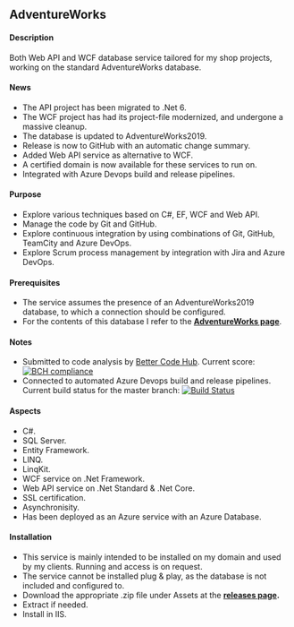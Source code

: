 
## AdventureWorks

#### Description
Both Web API and WCF database service tailored for my shop projects, working on the standard AdventureWorks database.

#### News
* The API project has been migrated to .Net 6.
* The WCF project has had its project-file modernized, and undergone a massive cleanup.
* The database is updated to AdventureWorks2019.
* Release is now to GitHub with an automatic change summary.
* Added Web API service as alternative to WCF.
* A certified domain is now available for these services to run on.
* Integrated with Azure Devops build and release pipelines.

#### Purpose
* Explore various techniques based on C#, EF, WCF and Web API.
* Manage the code by Git and GitHub.
* Explore continuous integration by using combinations of Git, GitHub, TeamCity and Azure DevOps.
* Explore Scrum process management by integration with Jira and Azure DevOps.

#### Prerequisites
* The service assumes the presence of an AdventureWorks2019 database, to which a connection should be configured.
* For the contents of this database I refer to the **[AdventureWorks page](https://docs.microsoft.com/en-us/sql/samples/adventureworks-install-configure)**.

#### Notes
* Submitted to code analysis by [Better Code Hub](https://bettercodehub.com). Current score: [![BCH compliance](https://bettercodehub.com/edge/badge/a-einstein/AdventureWorks)](https://bettercodehub.com)  
* Connected to automated Azure Devops build and release pipelines. Current build status for the master branch: [![Build Status](https://dev.azure.com/RcsProjects/AdventureWorks/_apis/build/status/Build?branchName=master)](https://dev.azure.com/RcsProjects/AdventureWorks/_build/latest?definitionId=16&branchName=master)

#### Aspects
* C#.
* SQL Server.
* Entity Framework.
* LINQ.
* LinqKit.
* WCF service on .Net Framework.
* Web API service on .Net Standard & .Net Core.
* SSL certification.
* Asynchronisity.
* Has been deployed as an Azure service with an Azure Database.

#### Installation
* This service is mainly intended to be installed on my domain and used by my clients. Running and access is on request.
* The service cannot be installed plug & play, as the database is not included and configured to.
* Download the appropriate .zip file under Assets at the **[releases page](https://github.com/a-einstein/AdventureWorks/releases).**
* Extract if needed.
* Install in IIS.
